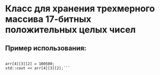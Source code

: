 # Класс для хранения трехмерного массива 17-битных положительных целых чисел
## Пример использования:
```YourClassName arr = YourClassName::make_array(10, 2, 30);

arr[4][3][2] = 100500;
std::cout << arr[4][3][2];```
